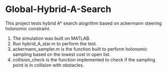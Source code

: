 # Global-Hybrid-A-Search
This project tests hybrid A* search alogrithm based on ackermann steering holonomic constraint.<br/>
1. The simulation was built on MATLAB.<br/>
2. Run hybrid_A_star.m to perform the test.<br/>
3. ackermann_sampler.m is the function built to perform holonomic sampling based on the lowest cost in open list.<br/>
4. collision_check is the function implemented to check if the sampling point is in collision with obstacles.<br/>
